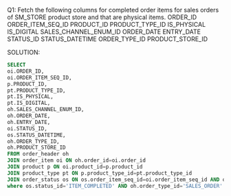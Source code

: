 Q1: Fetch the following columns for completed order items for sales orders of SM_STORE product store and that are physical items.
ORDER_ID
ORDER_ITEM_SEQ_ID
PRODUCT_ID
PRODUCT_TYPE_ID
IS_PHYSICAL
IS_DIGITAL
SALES_CHANNEL_ENUM_ID
ORDER_DATE
ENTRY_DATE
STATUS_ID
STATUS_DATETIME
ORDER_TYPE_ID
PRODUCT_STORE_ID 

SOLUTION:
```sql
SELECT 
oi.ORDER_ID,
oi.ORDER_ITEM_SEQ_ID,
p.PRODUCT_ID,
pt.PRODUCT_TYPE_ID,
pt.IS_PHYSICAL,
pt.IS_DIGITAL,
oh.SALES_CHANNEL_ENUM_ID,
oh.ORDER_DATE,
oh.ENTRY_DATE,
oi.STATUS_ID,
os.STATUS_DATETIME,
oh.ORDER_TYPE_ID,
oh.PRODUCT_STORE_ID
FROM order_header oh 
JOIN order_item oi ON oh.order_id=oi.order_id 
JOIN product p ON oi.product_id=p.product_id 
JOIN product_type pt ON p.product_type_id=pt.product_type_id 
JOIN order_status os ON os.order_item_seq_id=oi.order_item_seq_id AND os.order_id=oi.order_id 
where os.status_id='ITEM_COMPLETED' AND oh.order_type_id='SALES_ORDER' AND oh.product_store_id='SM_STORE' AND pt.is_physical='Y';
```
